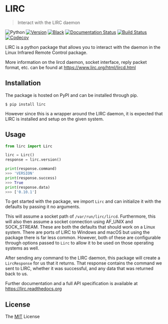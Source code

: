 # LIRC

> Interact with the LIRC daemon

![Python](https://img.shields.io/badge/python-3.6%20%7C%203.7%20%7C%203.8-blue)
[![Version](https://img.shields.io/pypi/v/lirc)](https://pypi.org/project/lirc/)
[![Black](https://img.shields.io/badge/style-black-black)](https://pypi.org/project/black/)
[![Documentation Status](https://readthedocs.org/projects/lirc/badge/?version=latest)](https://lirc.readthedocs.io/en/latest/?badge=latest)
[![Build Status](https://github.com/eugenetriguba/lirc/workflows/python%20package%20ci/badge.svg?branch=master)](https://github.com/eugenetriguba/lirc/actions/)
[![Codecov](https://codecov.io/gh/eugenetriguba/lirc/graph/badge.svg)](https://codecov.io/gh/eugenetriguba/lirc)

LIRC is a python package that allows you to interact with
the daemon in the Linux Infrared Remote Control package.

More information on the lircd daemon, socket interface,
reply packet format, etc. can be found at https://www.lirc.org/html/lircd.html

## Installation

The package is hosted on PyPI and can be installed
through pip.

```
$ pip install lirc
```

However since this is a wrapper around the LIRC daemon, it
is expected that LIRC is installed and setup on the given
system.

## Usage

```python
from lirc import Lirc

lirc = Lirc()
response = lirc.version()

print(response.command)
>>> 'VERSION'
print(response.success)
>>> True
print(response.data)
>>> ['0.10.1']
```

To get started with the package, we import `Lirc` and can
initialize it with the defaults by passing it no arguments.

This will assume a socket path of `/var/run/lirc/lircd`.
Furthermore, this will also then assume a socket connection
using AF_UNIX and SOCK_STREAM. These are both the defaults
that should work on a Linux system. There are ports of LIRC
to Windows and macOS but using the package there is far less
common. However, both of these are configurable through options
passed to `Lirc` to allow it to be used on those operating systems
as well.

After sending any command to the LIRC daemon, this package will create
a `LircResponse` for us that it returns. That response contains the
command we sent to LIRC, whether it was successful, and any data that
was returned back to us.

Further documentation and a full API specification is available at
https://lirc.readthedocs.org

## License

The [MIT](./LICENSE) License